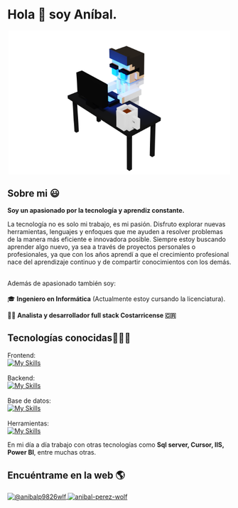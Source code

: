 
<h1>
  Hola 👋 soy Aníbal.
</h1>

<div align="center" width="300">
  <img  align="center" width="500" src="https://github.com/AnibalPw/AnibalPw/blob/b2397e27ee763f211c4a5f4fae77b363587f6898/An%C3%ADbal_voxel.png" alt="banner Aníbal Voxel - Ingeniero en informatica.">
</div>

<h2>Sobre mi 😃</h2>

<p align="left"  style="max-width: 700px;">
  
  <strong>Soy un apasionado por la tecnología y aprendiz constante.</strong><br>

  <span align="left"  style="margin-right: 100px;"> 
  La tecnología no es solo mi trabajo, es mi pasión. Disfruto explorar nuevas herramientas, lenguajes y enfoques que me ayuden a  resolver problemas de la manera más eficiente e innovadora posible. Siempre estoy buscando aprender algo nuevo, ya sea a través de proyectos personales o profesionales, ya que con los años aprendí a que el crecimiento profesional nace del aprendizaje continuo y de compartir conocimientos con los demás.<br><br>
  </span>

  Además de apasionado también soy:<br><br>
  🎓 <strong>Ingeniero en Informática</strong> (Actualmente estoy cursando la licenciatura).<br>

  👨‍💻 <strong>Analista y desarrollador full stack Costarricense 🇨🇷</strong><br>

 
</p>

<h2 >Tecnologías conocidas👨🏻‍💻</h2>

Frontend:</br>
[![My Skills](https://skillicons.dev/icons?i=html,css,js,ts,angular,astro,react,nextjs,redux,tailwind,bootstrap,jquery&perline=15)](https://skillicons.dev)
</br></br>
Backend:</br>
[![My Skills](https://skillicons.dev/icons?i=cs,dotnet,js,ts,nodejs,express,bun,arduino&perline=10)](https://skillicons.dev)
</br></br>
Base de datos:</br>
[![My Skills](https://skillicons.dev/icons?i=mongodb,mysql&perline=6)](https://skillicons.dev)
</br></br>
Herramientas:</br>
[![My Skills](https://skillicons.dev/icons?i=git,github,npm,postman,bash,powershell,vscode,visualstudio&perline=10)](https://skillicons.dev)
</br>
<p align="left"  style="max-width: 700px;">
  En mi día a día trabajo con otras tecnologías como <strong>Sql server, Cursor, IIS, Power BI</strong>, entre muchas otras.
</p> 

<h2>Encuéntrame en la web 🌎</h2>

<p align="left">
 <a href = "mailto:anibalp9826wlf@gmail.com" target="blank">
   <img align="center" src="https://img.shields.io/badge/Gmail-D14836?style=for-the-badge&logo=gmail&logoColor=white" alt="@anibalp9826wlf"  />
 </a>

  <a href="https://www.linkedin.com/in/anibal-perez-wolf/" target="blank">
  <img align="center" src="https://img.shields.io/badge/LinkedIn-0077B5?style=for-the-badge&logo=linkedin&logoColor=white" alt="anibal-perez-wolf"/>
  </a>
</p>
